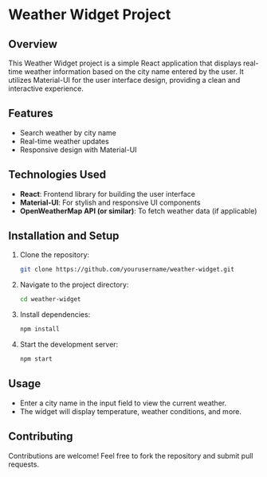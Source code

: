 # Weather Widget Project

## Overview
This Weather Widget project is a simple React application that displays real-time weather information based on the city name entered by the user. It utilizes Material-UI for the user interface design, providing a clean and interactive experience.

## Features
- Search weather by city name
- Real-time weather updates
- Responsive design with Material-UI

## Technologies Used
- **React**: Frontend library for building the user interface
- **Material-UI**: For stylish and responsive UI components
- **OpenWeatherMap API (or similar)**: To fetch weather data (if applicable)

## Installation and Setup
1. Clone the repository:
   ```bash
   git clone https://github.com/yourusername/weather-widget.git
   ```
2. Navigate to the project directory:
   ```bash
   cd weather-widget
   ```
3. Install dependencies:
   ```bash
   npm install
   ```
4. Start the development server:
   ```bash
   npm start
   ```

## Usage
- Enter a city name in the input field to view the current weather.
- The widget will display temperature, weather conditions, and more.

## Contributing
Contributions are welcome! Feel free to fork the repository and submit pull requests.


